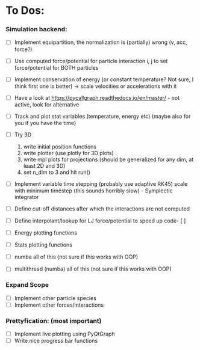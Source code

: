 # To Dos:

### Simulation backend:
- [ ] Implement equipartition, the normalization is (partially) wrong (v, acc, force?)
- [ ] Use computed force/potential for particle interaction i, j to set force/potential for BOTH particles
- [ ] Implement conservation of energy (or constant temperature? Not sure, I think first one is better) 
  -> scale velocities or accelerations with it
- [ ] Have a look at https://pycallgraph.readthedocs.io/en/master/ - not active, look for alternative
- [ ] Track and plot stat variables (temperature, energy etc) (maybe also for you if you have the time)
- [ ] Try 3D 
    1) write initial position functions 
    2) write plotter (use plotly for 3D plots)
    3) write mpl plots for projections (should be generalized for any dim, at least 2D and 3D)
    4) set n_dim to 3 and hit run()
    
- [ ] Implement variable time stepping (probably use adaptive RK45) scale with minimum timestep 
  (this sounds horribly slow) - Symplectic integrator 
- [ ] Define cut-off distances after which the interactions are not computed
- [ ] Define interpolant/lookup for LJ force/potential to speed up code- [ ]
- [ ] Energy plotting functions
- [ ] Stats plotting functions
- [ ] numba all of this (not sure if this works with OOP)
- [ ] multithread (numba) all of this (not sure if this works with OOP)

### Expand Scope
- [ ] Implement other particle species
- [ ] Implement other forces/interactions

### Prettyfication: (most important)
- [ ] Implement live plotting using PyQtGraph
- [ ] Write nice progress bar functions